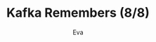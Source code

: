 ---
media: "images/rounds/round_3/kafka_remembers_8.png"
media_type: image
type: art
title: Kafka Remembers (8/8)
author: [Eva]
desc: Kafka Hayes recognises Fiore Silvestri from the previous shift, remembering her actions.
---